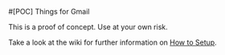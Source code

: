 #[POC] Things for Gmail

This is a proof of concept. Use at your own risk.

Take a look at the wiki for further information on [How to Setup](https://github.com/jalmeroth/gadget-things/wiki/Setup).